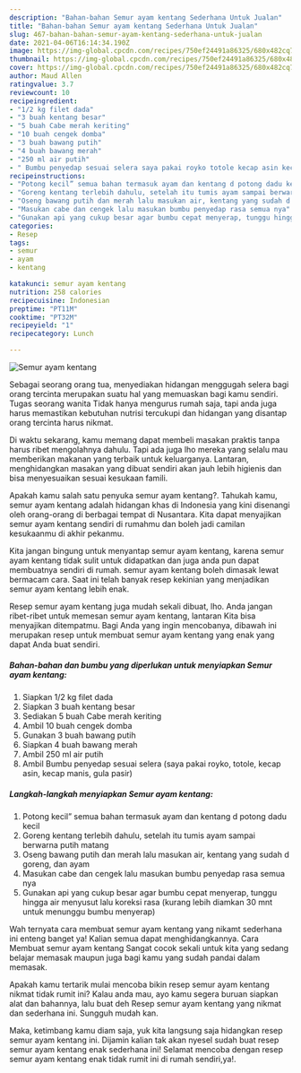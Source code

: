 ```yaml
---
description: "Bahan-bahan Semur ayam kentang Sederhana Untuk Jualan"
title: "Bahan-bahan Semur ayam kentang Sederhana Untuk Jualan"
slug: 467-bahan-bahan-semur-ayam-kentang-sederhana-untuk-jualan
date: 2021-04-06T16:14:34.190Z
image: https://img-global.cpcdn.com/recipes/750ef24491a86325/680x482cq70/semur-ayam-kentang-foto-resep-utama.jpg
thumbnail: https://img-global.cpcdn.com/recipes/750ef24491a86325/680x482cq70/semur-ayam-kentang-foto-resep-utama.jpg
cover: https://img-global.cpcdn.com/recipes/750ef24491a86325/680x482cq70/semur-ayam-kentang-foto-resep-utama.jpg
author: Maud Allen
ratingvalue: 3.7
reviewcount: 10
recipeingredient:
- "1/2 kg filet dada"
- "3 buah kentang besar"
- "5 buah Cabe merah keriting"
- "10 buah cengek domba"
- "3 buah bawang putih"
- "4 buah bawang merah"
- "250 ml air putih"
- " Bumbu penyedap sesuai selera saya pakai royko totole kecap asin kecap manis gula pasir"
recipeinstructions:
- "Potong kecil” semua bahan termasuk ayam dan kentang d potong dadu kecil"
- "Goreng kentang terlebih dahulu, setelah itu tumis ayam sampai berwarna putih matang"
- "Oseng bawang putih dan merah lalu masukan air, kentang yang sudah d goreng, dan ayam"
- "Masukan cabe dan cengek lalu masukan bumbu penyedap rasa semua nya"
- "Gunakan api yang cukup besar agar bumbu cepat menyerap, tunggu hingga air menyusut lalu koreksi rasa (kurang lebih diamkan 30 mnt untuk menunggu bumbu menyerap)"
categories:
- Resep
tags:
- semur
- ayam
- kentang

katakunci: semur ayam kentang 
nutrition: 258 calories
recipecuisine: Indonesian
preptime: "PT11M"
cooktime: "PT32M"
recipeyield: "1"
recipecategory: Lunch

---
```



![Semur ayam kentang](https://img-global.cpcdn.com/recipes/750ef24491a86325/680x482cq70/semur-ayam-kentang-foto-resep-utama.jpg)

Sebagai seorang orang tua, menyediakan hidangan menggugah selera bagi orang tercinta merupakan suatu hal yang memuaskan bagi kamu sendiri. Tugas seorang  wanita Tidak hanya mengurus rumah saja, tapi anda juga harus memastikan kebutuhan nutrisi tercukupi dan hidangan yang disantap orang tercinta harus nikmat.

Di waktu  sekarang, kamu memang dapat membeli masakan praktis tanpa harus ribet mengolahnya dahulu. Tapi ada juga lho mereka yang selalu mau memberikan makanan yang terbaik untuk keluarganya. Lantaran, menghidangkan masakan yang dibuat sendiri akan jauh lebih higienis dan bisa menyesuaikan sesuai kesukaan famili. 



Apakah kamu salah satu penyuka semur ayam kentang?. Tahukah kamu, semur ayam kentang adalah hidangan khas di Indonesia yang kini disenangi oleh orang-orang di berbagai tempat di Nusantara. Kita dapat menyajikan semur ayam kentang sendiri di rumahmu dan boleh jadi camilan kesukaanmu di akhir pekanmu.

Kita jangan bingung untuk menyantap semur ayam kentang, karena semur ayam kentang tidak sulit untuk didapatkan dan juga anda pun dapat membuatnya sendiri di rumah. semur ayam kentang boleh dimasak lewat bermacam cara. Saat ini telah banyak resep kekinian yang menjadikan semur ayam kentang lebih enak.

Resep semur ayam kentang juga mudah sekali dibuat, lho. Anda jangan ribet-ribet untuk memesan semur ayam kentang, lantaran Kita bisa menyajikan ditempatmu. Bagi Anda yang ingin mencobanya, dibawah ini merupakan resep untuk membuat semur ayam kentang yang enak yang dapat Anda buat sendiri.

<!--inarticleads1-->

##### Bahan-bahan dan bumbu yang diperlukan untuk menyiapkan Semur ayam kentang:

1. Siapkan 1/2 kg filet dada
1. Siapkan 3 buah kentang besar
1. Sediakan 5 buah Cabe merah keriting
1. Ambil 10 buah cengek domba
1. Gunakan 3 buah bawang putih
1. Siapkan 4 buah bawang merah
1. Ambil 250 ml air putih
1. Ambil  Bumbu penyedap sesuai selera (saya pakai royko, totole, kecap asin, kecap manis, gula pasir)




<!--inarticleads2-->

##### Langkah-langkah menyiapkan Semur ayam kentang:

1. Potong kecil” semua bahan termasuk ayam dan kentang d potong dadu kecil
1. Goreng kentang terlebih dahulu, setelah itu tumis ayam sampai berwarna putih matang
1. Oseng bawang putih dan merah lalu masukan air, kentang yang sudah d goreng, dan ayam
1. Masukan cabe dan cengek lalu masukan bumbu penyedap rasa semua nya
1. Gunakan api yang cukup besar agar bumbu cepat menyerap, tunggu hingga air menyusut lalu koreksi rasa (kurang lebih diamkan 30 mnt untuk menunggu bumbu menyerap)




Wah ternyata cara membuat semur ayam kentang yang nikamt sederhana ini enteng banget ya! Kalian semua dapat menghidangkannya. Cara Membuat semur ayam kentang Sangat cocok sekali untuk kita yang sedang belajar memasak maupun juga bagi kamu yang sudah pandai dalam memasak.

Apakah kamu tertarik mulai mencoba bikin resep semur ayam kentang nikmat tidak rumit ini? Kalau anda mau, ayo kamu segera buruan siapkan alat dan bahannya, lalu buat deh Resep semur ayam kentang yang nikmat dan sederhana ini. Sungguh mudah kan. 

Maka, ketimbang kamu diam saja, yuk kita langsung saja hidangkan resep semur ayam kentang ini. Dijamin kalian tak akan nyesel sudah buat resep semur ayam kentang enak sederhana ini! Selamat mencoba dengan resep semur ayam kentang enak tidak rumit ini di rumah sendiri,ya!.

